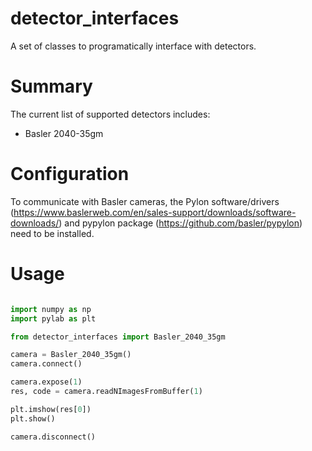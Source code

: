 # detector_interfaces

A set of classes to programatically interface with detectors.

# Summary

The current list of supported detectors includes:

- Basler 2040-35gm

# Configuration

To communicate with Basler cameras, the Pylon software/drivers (https://www.baslerweb.com/en/sales-support/downloads/software-downloads/) and pypylon package (https://github.com/basler/pypylon) need to be installed.

# Usage

```Python

import numpy as np
import pylab as plt

from detector_interfaces import Basler_2040_35gm

camera = Basler_2040_35gm()
camera.connect()

camera.expose(1)
res, code = camera.readNImagesFromBuffer(1)

plt.imshow(res[0])
plt.show()

camera.disconnect()
```

